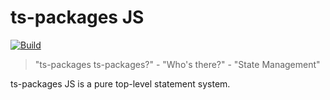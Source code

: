 # ts-packages JS
[![Build](https://github.com/corlogix/ts-packages/actions/workflows/build.yml/badge.svg?branch=main)](https://github.com/corlogix/ts-packages/actions/workflows/build.yml)

> "ts-packages ts-packages?" - "Who's there?" - "State Management"

ts-packages JS is a pure top-level statement system.